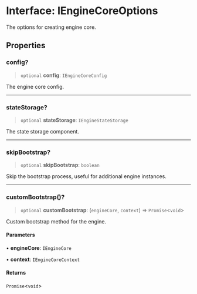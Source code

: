 # Interface: IEngineCoreOptions

The options for creating engine core.

## Properties

### config?

> `optional` **config**: `IEngineCoreConfig`

The engine core config.

***

### stateStorage?

> `optional` **stateStorage**: `IEngineStateStorage`

The state storage component.

***

### skipBootstrap?

> `optional` **skipBootstrap**: `boolean`

Skip the bootstrap process, useful for additional engine instances.

***

### customBootstrap()?

> `optional` **customBootstrap**: (`engineCore`, `context`) => `Promise`\<`void`\>

Custom bootstrap method for the engine.

#### Parameters

• **engineCore**: `IEngineCore`

• **context**: `IEngineCoreContext`

#### Returns

`Promise`\<`void`\>
